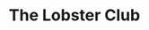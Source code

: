 ---
layout: place
title: "The Lobster Club"
permalink: /new-york/new-york/the-lobster-club.html
stateAbbr: NY
stateName: New York
cityName: New York
seo:
  name: "The Lobster Club"
  type: Restaurant
  links: http://www.thelobsterclub.com//?utm_medium=Click&utm_source=GoogleMyBusiness
description: "High-end Japanese locale serving sushi & teppanyaki dishes in a sophisticated, lounge-style setting. The Lobster Club serves delicious sushi in New York, New York. Try fresh Japanese dishes for a great dining experience. Available for takeout, delivery, lunch, and dinner."
place_id: ChIJO3lUXPtYwokRHcU_YPcKvcY
photos:
  - name: >-
      places/ChIJO3lUXPtYwokRHcU_YPcKvcY/photos/AeeoHcJccAqzFUgBeZ6ZaFy9RwoKRi7IGOkFisXKxsBSXT6AxphLAi_iQfjAW3JqR1FFxzUBhm00RVxR5PcJX5ejZBF6HUnC47sAXZkRPbDhKEDaGzAkPjwTExbinHA7bANMxORnwandVT0183wqYNh4mGnPPEyQSwCpJpV8ZMdb-PrFKC0uA6WkGjBT9ruz8JF3WQDavfITWjOsI1FWLmW4yegtTcsSCP_PxDCggY_QDocraIV23oX7QgPppPXEwFOPFOLGMFaX2zyXjCw3B44c-ojhSta8kZXzoYywG0U-iLipKA
    widthPx: 2000
    heightPx: 1157
    authorAttributions:
      - displayName: The Lobster Club
        uri: https://maps.google.com/maps/contrib/110907355136186176857
        photoUri: >-
          https://lh3.googleusercontent.com/a-/ALV-UjV0dJaW8XzCgzmkpATpYRj-iygfH0uqUB01mlLNz4xL5sO5piE=s100-p-k-no-mo
    flagContentUri: >-
      https://www.google.com/local/imagery/report/?cb_client=maps_api_places.places_api&image_key=!1e10!2sAF1QipP-K2Ul699qVogFAlSL83cBn6LGICinPUkQE-zk&hl=en-US
    googleMapsUri: >-
      https://www.google.com/maps/place//data=!3m4!1e2!3m2!1sAF1QipP-K2Ul699qVogFAlSL83cBn6LGICinPUkQE-zk!2e10!4m2!3m1!1s0x89c258fb5c54793b:0xc6bd0af7603fc51d
  - name: >-
      places/ChIJO3lUXPtYwokRHcU_YPcKvcY/photos/AeeoHcIX_eiEQpWUVCcT5Iurek4WFgaK6LjPH7U868smiwxQIy3rCKMqTijc3O9MrgZAOhhwP8tU7UJoheoeuvmpTBKlbHyb7h88Gq6hGGHe-JdwS5OavC7__W2jVTY88nl4SJznL9nfGE5-ccg_pRVA3zFCKNdxHg81F_3j6k6EIbrr5sGdSwmb2JaPJ3HRhXXMGNmIw6iGsxdXjIFsoIaTdx-v4eixVAYy2ZDU7NWYlHJWfq3iqwt32JYf0N1mFHffKVwSAsB18JgyUvPqNwgmBWu8fRF1yjgWJqpfpFa6VJoAmQ
    widthPx: 4800
    heightPx: 3203
    authorAttributions:
      - displayName: The Lobster Club
        uri: https://maps.google.com/maps/contrib/110907355136186176857
        photoUri: >-
          https://lh3.googleusercontent.com/a-/ALV-UjV0dJaW8XzCgzmkpATpYRj-iygfH0uqUB01mlLNz4xL5sO5piE=s100-p-k-no-mo
    flagContentUri: >-
      https://www.google.com/local/imagery/report/?cb_client=maps_api_places.places_api&image_key=!1e10!2sAF1QipPkYuAvM-leOQNgTQWyre-lpBQ-4legYd_ATgJl&hl=en-US
    googleMapsUri: >-
      https://www.google.com/maps/place//data=!3m4!1e2!3m2!1sAF1QipPkYuAvM-leOQNgTQWyre-lpBQ-4legYd_ATgJl!2e10!4m2!3m1!1s0x89c258fb5c54793b:0xc6bd0af7603fc51d
  - name: >-
      places/ChIJO3lUXPtYwokRHcU_YPcKvcY/photos/AeeoHcKDKqxnJPSIyn-0Pyzq5GlAfjgIjh46SQ_itQWMxpEQw6aglsMi7wERYkwVjuAEIi2-jm2g4GMyT651guWdXZ0jzh0kXay6L37-1XoLy4X_BOFa2eqtLABmC_0spEF1_uk9GQZhozyXHGH_BFNW1pNLpGQlUWKheNkWhB0aUFfl--fiZIBxEQin0RTl7eUHAW_-SudX4PWL6pwf6gomJfcYkemsI_6ioLjZn8SdDoS6NnfW-fjaM93PgwASlEu889p-4p60mdYfmd68SdKkmjQaa0Q0YXYDbcft_aEumZuRJQ
    widthPx: 1367
    heightPx: 2048
    authorAttributions:
      - displayName: The Lobster Club
        uri: https://maps.google.com/maps/contrib/110907355136186176857
        photoUri: >-
          https://lh3.googleusercontent.com/a-/ALV-UjV0dJaW8XzCgzmkpATpYRj-iygfH0uqUB01mlLNz4xL5sO5piE=s100-p-k-no-mo
    flagContentUri: >-
      https://www.google.com/local/imagery/report/?cb_client=maps_api_places.places_api&image_key=!1e10!2sAF1QipPzurVzOfhFbR5KAVJgLu9td6tlz0bj9qOkhJ67&hl=en-US
    googleMapsUri: >-
      https://www.google.com/maps/place//data=!3m4!1e2!3m2!1sAF1QipPzurVzOfhFbR5KAVJgLu9td6tlz0bj9qOkhJ67!2e10!4m2!3m1!1s0x89c258fb5c54793b:0xc6bd0af7603fc51d
  - name: >-
      places/ChIJO3lUXPtYwokRHcU_YPcKvcY/photos/AeeoHcKxeVyt1vF9ZQjz-PBcJv4L1yUL0e8OKMh0YoyDCFaTRtI3KLyvJPQ8EXQZ_H1lJkxjK_Sm6z_8pEj_D3ktqq83AbOLEmaDBSL0QTcrH1lF-sWbhLowHQRmmgl177k5yyWQk263LFnpLGyRh4G6t9jbvdvvlu3S2q-oCOMia6fQbAsEvpV5TxXeD3ngDzkO7ObHE3B2rUpzx9cmeD61IAXlBWUWvDKZkUJAtHmquknPw2Gcv2bNvQc5ENEO7qnyGybV9qy1RTMKdzKSMcAzNQxncvvigmzTeuaQklDVobbislr8d4SuYlQ9HkMkqpDJ8H_rnj5OYRvlXExrrTCMnSX48TzERIfiIfJ4zRNzwji3nM3O267ix8meR5sO2Jpwi7_QEdH9KzYlL5LBS1HTpRWk4R9B-GaObutDig7HmPM
    widthPx: 2268
    heightPx: 4032
    authorAttributions:
      - displayName: Monifa McKenzie
        uri: https://maps.google.com/maps/contrib/111121916481926219470
        photoUri: >-
          https://lh3.googleusercontent.com/a-/ALV-UjUsUd-s9LFXx0zv0z4opqNpAhcLwgOBnqeeIzLGnIQt2FhuLuf0=s100-p-k-no-mo
    flagContentUri: >-
      https://www.google.com/local/imagery/report/?cb_client=maps_api_places.places_api&image_key=!1e10!2sCIHM0ogKEICAgIC79KXXOA&hl=en-US
    googleMapsUri: >-
      https://www.google.com/maps/place//data=!3m4!1e2!3m2!1sCIHM0ogKEICAgIC79KXXOA!2e10!4m2!3m1!1s0x89c258fb5c54793b:0xc6bd0af7603fc51d
  - name: >-
      places/ChIJO3lUXPtYwokRHcU_YPcKvcY/photos/AeeoHcJk8nvOroDesUhHcP9MPn14WrhqQuWIWop4_3pBt5iVJZOpTj9vam5cmNRB-PBlFG9ldYAqtLmkCZmkaIWP6fwJ66kFPGivLmYcAnklCQIh9TaRX29Mu2T-E4tXlx2_2C29VGXwMJblsz_kzXnVbrtK3CzOedzBY1ZLyzzpQ3EO_g0PA_S-oQrL-0tbige_datJnbOgF4JjH88R4jA0Ghk7Dz8Ev-A6mCY7XtILlA56mN_rOOm85A88MIJDT28fhk-iUeW5erDYzC37De0uzs38PrupRbRh3taWwqdKDME3U3TZfwYJvmzk4DuPEo0-nzvaT4cmu_CSumAlliCEjAG2fsJQwNtgMq1W3Y-RuRLxmAXi7aKo-8blSjOIEjIkNdiJO0H-e122ukhagSCwY9emzEb4c561W4-wfwabcAp8DA
    widthPx: 4080
    heightPx: 3072
    authorAttributions:
      - displayName: Gordon Conaway
        uri: https://maps.google.com/maps/contrib/102406248255182173386
        photoUri: >-
          https://lh3.googleusercontent.com/a-/ALV-UjV3isJ55Kv2mUDKGKLwtimXwMyb-Lm2mHKg8pqK_vRpK0eukSGkQw=s100-p-k-no-mo
    flagContentUri: >-
      https://www.google.com/local/imagery/report/?cb_client=maps_api_places.places_api&image_key=!1e10!2sCIHM0ogKEICAgIDz0KnDHw&hl=en-US
    googleMapsUri: >-
      https://www.google.com/maps/place//data=!3m4!1e2!3m2!1sCIHM0ogKEICAgIDz0KnDHw!2e10!4m2!3m1!1s0x89c258fb5c54793b:0xc6bd0af7603fc51d
  - name: >-
      places/ChIJO3lUXPtYwokRHcU_YPcKvcY/photos/AeeoHcJQYbcvEEvuhU2y9laY5DhohRaauA5lfWv90IerGy5KD65UiAvtoXkqHG-KodHeo0mOxWcyOUDGfesDu1giwbKot9L8tte82nTtHQ85L1vQ3cFE0kmdtX7eVCOhG6j_mqtf2BdXusNI5Me_BLPN8nL-HTQqUmnIdIzttI5l6-Dc1izEZE5MrnnMffe6ABVRSrWqpOKJMVgaWKAHU0m7CQ7qBa6Ag-V1_8JxEwo9ERUVL5WAfP2GzvX9FCcQafmsL8z9ezhNFrqDKA2ziP57MufLpfzoVyrdMGXEAyr03mEYqlOJ6qpKI3Fy-fyDn8rA37tkp-IJ6r4-78FeTLBf9uMqlxLzvLBFh9G-o4GjjDSj6xQR_vwbY24vTZtfZ7bE-0cffGmfCKwErkvzvWq4MsTLTrH_OAPu6gdBmnXc7M4
    widthPx: 3600
    heightPx: 4800
    authorAttributions:
      - displayName: Abdullah
        uri: https://maps.google.com/maps/contrib/105229872591470007995
        photoUri: >-
          https://lh3.googleusercontent.com/a-/ALV-UjUp7XPOYmYajMgsnmnm5A9EC4Sx3fYIxmtfH0wiRxIJfnV6JJMC=s100-p-k-no-mo
    flagContentUri: >-
      https://www.google.com/local/imagery/report/?cb_client=maps_api_places.places_api&image_key=!1e10!2sCIHM0ogKEICAgIDn-Yukfw&hl=en-US
    googleMapsUri: >-
      https://www.google.com/maps/place//data=!3m4!1e2!3m2!1sCIHM0ogKEICAgIDn-Yukfw!2e10!4m2!3m1!1s0x89c258fb5c54793b:0xc6bd0af7603fc51d
  - name: >-
      places/ChIJO3lUXPtYwokRHcU_YPcKvcY/photos/AeeoHcKc0MwlfQfj0_CLutsB4dGn4nROrEhUx1GVQaLdXECtxp9jFx-XcF09mqaw6iL7S0xYE-CzeUcXPO4iBi9isVUOO6HQ57SHYiq9d9ZKytgL3SFpBshBnEEuv7ZSI2uXAuri440kpj7Mi4-C6rbhh6FzWHEyshzM_NhXdn32sHgCxLIEaVsX5f_O1pWK0Lq79Rj-Itz7eawrhA4ZwTuinz3gv4YXMTh-KED9jNLI9uWVNWT2tC5325kI3Ni9YORr2ohyCgtvxUTc1rnKn8_GCH9FufHpcdkxvxnuJDJB2E3sK_MS7FNlNBr0No2E--h0oLglNNCR9kiGHKDZ8oa2WPdOp6QgSh6rsmSbDi-ZT-tBNr8xFmoJouaPa-LJ8p_xhoIT4S4v3DPiK_J3fm_eeBW__6Av5J8jq88AGgVLQMo
    widthPx: 4116
    heightPx: 2711
    authorAttributions:
      - displayName: Gordon Conaway
        uri: https://maps.google.com/maps/contrib/102406248255182173386
        photoUri: >-
          https://lh3.googleusercontent.com/a-/ALV-UjV3isJ55Kv2mUDKGKLwtimXwMyb-Lm2mHKg8pqK_vRpK0eukSGkQw=s100-p-k-no-mo
    flagContentUri: >-
      https://www.google.com/local/imagery/report/?cb_client=maps_api_places.places_api&image_key=!1e10!2sCIHM0ogKEICAgIDzw-n_GQ&hl=en-US
    googleMapsUri: >-
      https://www.google.com/maps/place//data=!3m4!1e2!3m2!1sCIHM0ogKEICAgIDzw-n_GQ!2e10!4m2!3m1!1s0x89c258fb5c54793b:0xc6bd0af7603fc51d
  - name: >-
      places/ChIJO3lUXPtYwokRHcU_YPcKvcY/photos/AeeoHcKY5oV6XZQmmYAm2wa9eawm-kt9Y_y343vJuNkyVVT5uflxhJrnF5vu_EsUMVZst8_gjnz0XzUEwCv0itFRuoeVkntccbbAGdj1G2oHHQ-rJL7cqpctMv9cvdwJxW9m-mvESCm-VKcvSPo7IK5V3CuZJce9J-6-PEMCZ4pUQiw5e_zWAmcqGNZNVE9Yl9EiunxJgO654IHMmHeSWhSd2jPoWAstQbhwBE3H87Sy7h0iM6K6zJbiMRZt7hJ7uE_BJFz4BA53w-R9tEfqnwxpPoUmnGbgpIlfmqBnIAN5W4uZxbLbS7NZB_oaUXVemambHOiO1z6ekKR3FwFaK_zNbYv7yffL5j3kQdbhCfS6LGjFgMV5NLAEZZs_-1bKdvIidQCFdEjz8uYWagZFUzWa8PsOtVOZiy_fFSSYEq8hACbdwZzW
    widthPx: 4000
    heightPx: 3000
    authorAttributions:
      - displayName: B. Gregory
        uri: https://maps.google.com/maps/contrib/107681952692829995775
        photoUri: >-
          https://lh3.googleusercontent.com/a/ACg8ocIEW8Yt3kkdjuk10ADim9nfItaIQoZdCXteSyUjaj9ev7cM4g=s100-p-k-no-mo
    flagContentUri: >-
      https://www.google.com/local/imagery/report/?cb_client=maps_api_places.places_api&image_key=!1e10!2sCIHM0ogKEICAgIC54ZKIwQE&hl=en-US
    googleMapsUri: >-
      https://www.google.com/maps/place//data=!3m4!1e2!3m2!1sCIHM0ogKEICAgIC54ZKIwQE!2e10!4m2!3m1!1s0x89c258fb5c54793b:0xc6bd0af7603fc51d
  - name: >-
      places/ChIJO3lUXPtYwokRHcU_YPcKvcY/photos/AeeoHcKdFqFvKtlU9mOQDcDcrmXuvwUeWfo3M_D_zprpZDd0s0tYAXB_gZBeK_fvI3-9btTFoCQgLfca16Ks5L4HhYq3BQBhkOr1E9LTh69SpTA6Z2kIB7CMxxGJDUwXr0RsRSIwylq6anVdGfP9qmzfEuUcpDOzZxDbdSPozHNro0IkyH6O0TTO9jkhQtEddk47uERo709yeQyJi3r7Q03P3_jSRKKO_9aSe69F0ZLMgm-Zwo1bqWdTVXvEepmynoSNGAHZ0CinT5ocogN9KmjopOGcVi0iEUiX2dFSz7YBXHJdt_bOmwwQBen-iOmZemYaaMM57CjVqQtijp2dQAI4IEg6EwVPJHqLrJAhhD2iCzRUb0jp71MwzitCI5RuW3k7f1BpRGA3SHZhDr2lJ3KfjDwaOVOgByl6LXdiw_pktzEj00Z-
    widthPx: 4800
    heightPx: 3600
    authorAttributions:
      - displayName: Angela Kim
        uri: https://maps.google.com/maps/contrib/115818915195362125783
        photoUri: >-
          https://lh3.googleusercontent.com/a-/ALV-UjVkGi6_keVQnpM8rgEwikBx02GDnGoxYQh_05H8KPSCLEIcXDaE=s100-p-k-no-mo
    flagContentUri: >-
      https://www.google.com/local/imagery/report/?cb_client=maps_api_places.places_api&image_key=!1e10!2sCIHM0ogKEICAgMCAvMqOlwE&hl=en-US
    googleMapsUri: >-
      https://www.google.com/maps/place//data=!3m4!1e2!3m2!1sCIHM0ogKEICAgMCAvMqOlwE!2e10!4m2!3m1!1s0x89c258fb5c54793b:0xc6bd0af7603fc51d
  - name: >-
      places/ChIJO3lUXPtYwokRHcU_YPcKvcY/photos/AeeoHcIeZl4_YTAB6kM2qk-ejvsBqNYlFkUs4RkhqlrKNwD4jazpuw9xerJW1lIGzDNaB5js8UDrflODhbt1X_oyeleXgsfMIMm5OvjfscFvmZqWPgAVMonM0pLPAQbnXf5zzAGt1h0rK9TMVFk37w1LtAWNi5wQxnXQUosThFynpWm6I00B0CXwyfDkOsPiIpKpqWQxTCbI67A5_3_8s0u5OqzOtM27ICb1Xwmn0ZM5ilj3I_4AyQT3dNEIbTppomFMcys4KzwaLel-x_au8qEaHenICfYPyOOQyw4haQPKLh4BvCtWl5PvkEgJWSv_6Sb6-CkLU2EJoWujf5K3iR7XB7OKK9g6lkCNUpMpkDDnT8VaWxXIr_mx1h7L9BsrbxALddlGhW4eJHpk4mm4z2s26q-y-pBMWK_-Gyq1l_rCVh4
    widthPx: 3600
    heightPx: 4800
    authorAttributions:
      - displayName: Angela Kim
        uri: https://maps.google.com/maps/contrib/115818915195362125783
        photoUri: >-
          https://lh3.googleusercontent.com/a-/ALV-UjVkGi6_keVQnpM8rgEwikBx02GDnGoxYQh_05H8KPSCLEIcXDaE=s100-p-k-no-mo
    flagContentUri: >-
      https://www.google.com/local/imagery/report/?cb_client=maps_api_places.places_api&image_key=!1e10!2sCIHM0ogKEICAgMCAvMqOZw&hl=en-US
    googleMapsUri: >-
      https://www.google.com/maps/place//data=!3m4!1e2!3m2!1sCIHM0ogKEICAgMCAvMqOZw!2e10!4m2!3m1!1s0x89c258fb5c54793b:0xc6bd0af7603fc51d
address: 98 E 53rd St, New York, NY 10022, USA
street: 98 E 53rd St
city: New York
state: NY
zip: '10022'
country: USA
neighborhood: null
latitude: '40.758513'
longitude: '-73.971885'
accessibility_options:
  wheelchairAccessibleEntrance: true
  wheelchairAccessibleRestroom: true
  wheelchairAccessibleSeating: true
business_status: OPERATIONAL
name: The Lobster Club
google_maps_links:
  directionsUri: >-
    https://www.google.com/maps/dir//''/data=!4m7!4m6!1m1!4e2!1m2!1m1!1s0x89c258fb5c54793b:0xc6bd0af7603fc51d!3e0
  placeUri: https://maps.google.com/?cid=14320614447696037149
  writeAReviewUri: >-
    https://www.google.com/maps/place//data=!4m3!3m2!1s0x89c258fb5c54793b:0xc6bd0af7603fc51d!12e1
  reviewsUri: >-
    https://www.google.com/maps/place//data=!4m4!3m3!1s0x89c258fb5c54793b:0xc6bd0af7603fc51d!9m1!1b1
  photosUri: >-
    https://www.google.com/maps/place//data=!4m3!3m2!1s0x89c258fb5c54793b:0xc6bd0af7603fc51d!10e5
primary_type: Japanese Restaurant
opening_hours:
  regular: null
  current: null
secondary_opening_hours:
  regular:
    weekdayDescriptions: null
    type: null
  current:
    weekdayDescriptions: null
    type: null
phone: (212) 254-3000
price_level: PRICE_LEVEL_VERY_EXPENSIVE
price_range: $100 &ndash; & up
rating: '4.4'
rating_count: 351
website: http://www.thelobsterclub.com//?utm_medium=Click&utm_source=GoogleMyBusiness
reviews:
  - name: >-
      places/ChIJO3lUXPtYwokRHcU_YPcKvcY/reviews/ChdDSUhNMG9nS0VJQ0FnTUNBdklyWTJnRRAB
    relativePublishTimeDescription: 2 months ago
    rating: 5
    text:
      text: >-
        Fully enjoyed my birthday dinner here with my family. The service was
        attentive and warm, the ambiance wonderful and the meal was memorable!
        We really enjoyed the lobster, cucumbers, the sweet potatoes, and the
        steak (we actually loved the strip steak more than the tomahawk). Do NOT
        skip the dessert - wow I still dream of the pineapple shaved ice (the
        flavors rotate).
      languageCode: en
    originalText:
      text: >-
        Fully enjoyed my birthday dinner here with my family. The service was
        attentive and warm, the ambiance wonderful and the meal was memorable!
        We really enjoyed the lobster, cucumbers, the sweet potatoes, and the
        steak (we actually loved the strip steak more than the tomahawk). Do NOT
        skip the dessert - wow I still dream of the pineapple shaved ice (the
        flavors rotate).
      languageCode: en
    authorAttribution:
      displayName: Angela Kim
      uri: https://www.google.com/maps/contrib/115818915195362125783/reviews
      photoUri: >-
        https://lh3.googleusercontent.com/a-/ALV-UjVkGi6_keVQnpM8rgEwikBx02GDnGoxYQh_05H8KPSCLEIcXDaE=s128-c0x00000000-cc-rp-mo-ba4
    publishTime: '2025-01-30T06:43:26.161306Z'
    flagContentUri: >-
      https://www.google.com/local/review/rap/report?postId=ChdDSUhNMG9nS0VJQ0FnTUNBdklyWTJnRRAB&d=17924085&t=1
    googleMapsUri: >-
      https://www.google.com/maps/reviews/data=!4m6!14m5!1m4!2m3!1sChdDSUhNMG9nS0VJQ0FnTUNBdklyWTJnRRAB!2m1!1s0x89c258fb5c54793b:0xc6bd0af7603fc51d
  - name: >-
      places/ChIJO3lUXPtYwokRHcU_YPcKvcY/reviews/ChZDSUhNMG9nS0VJQ0FnSUNYM0wyU2NnEAE
    relativePublishTimeDescription: 6 months ago
    rating: 5
    text:
      text: >-
        I recently had the pleasure of dining at an exceptional Japanese
        restaurant, and it was an unforgettable experience!


        We kicked off the evening at the bar with a refreshing Lychee Martini,
        which set the tone for the night. Once our entire party arrived, we
        moved to a lovely table and ordered a variety of dishes. Every single
        item we tried was absolutely delightful—I loved them all!


        Our sommelier was fantastic and recommended the perfect bottle of sake
        that paired beautifully with our meal.


        I can't wait to return to this gem of a restaurant! Highly recommend it
        to anyone looking for an amazing Japanese dining experience!
      languageCode: en
    originalText:
      text: >-
        I recently had the pleasure of dining at an exceptional Japanese
        restaurant, and it was an unforgettable experience!


        We kicked off the evening at the bar with a refreshing Lychee Martini,
        which set the tone for the night. Once our entire party arrived, we
        moved to a lovely table and ordered a variety of dishes. Every single
        item we tried was absolutely delightful—I loved them all!


        Our sommelier was fantastic and recommended the perfect bottle of sake
        that paired beautifully with our meal.


        I can't wait to return to this gem of a restaurant! Highly recommend it
        to anyone looking for an amazing Japanese dining experience!
      languageCode: en
    authorAttribution:
      displayName: Helena
      uri: https://www.google.com/maps/contrib/107543237852818983114/reviews
      photoUri: >-
        https://lh3.googleusercontent.com/a-/ALV-UjX3z7beeyWIR_edVjbn68PudULbTod1lGoXbxhSW3yaNa_8YQPqjw=s128-c0x00000000-cc-rp-mo-ba4
    publishTime: '2024-10-14T07:07:47.783623Z'
    flagContentUri: >-
      https://www.google.com/local/review/rap/report?postId=ChZDSUhNMG9nS0VJQ0FnSUNYM0wyU2NnEAE&d=17924085&t=1
    googleMapsUri: >-
      https://www.google.com/maps/reviews/data=!4m6!14m5!1m4!2m3!1sChZDSUhNMG9nS0VJQ0FnSUNYM0wyU2NnEAE!2m1!1s0x89c258fb5c54793b:0xc6bd0af7603fc51d
  - name: >-
      places/ChIJO3lUXPtYwokRHcU_YPcKvcY/reviews/ChdDSUhNMG9nS0VJQ0FnSUNYdTZMLXlRRRAB
    relativePublishTimeDescription: 5 months ago
    rating: 3
    text:
      text: >-
        I heard the wagyu sandwich is good but plan to spend about $60 for it.
        The garlic fried rice was salty. You need to make a reservation for
        dinner. Dress code is smart casual.
      languageCode: en
    originalText:
      text: >-
        I heard the wagyu sandwich is good but plan to spend about $60 for it.
        The garlic fried rice was salty. You need to make a reservation for
        dinner. Dress code is smart casual.
      languageCode: en
    authorAttribution:
      displayName: Pavee Suvagondha
      uri: https://www.google.com/maps/contrib/104010402960748502178/reviews
      photoUri: >-
        https://lh3.googleusercontent.com/a-/ALV-UjVC9lHWhbAdi6wMuZyNxScDQBaVKWIXsnJaTg9ozz_YowahYN4=s128-c0x00000000-cc-rp-mo-ba5
    publishTime: '2024-10-20T23:58:32.172712Z'
    flagContentUri: >-
      https://www.google.com/local/review/rap/report?postId=ChdDSUhNMG9nS0VJQ0FnSUNYdTZMLXlRRRAB&d=17924085&t=1
    googleMapsUri: >-
      https://www.google.com/maps/reviews/data=!4m6!14m5!1m4!2m3!1sChdDSUhNMG9nS0VJQ0FnSUNYdTZMLXlRRRAB!2m1!1s0x89c258fb5c54793b:0xc6bd0af7603fc51d
  - name: >-
      places/ChIJO3lUXPtYwokRHcU_YPcKvcY/reviews/ChZDSUhNMG9nS0VJQ0FnSURuLVl1a2J3EAE
    relativePublishTimeDescription: 6 months ago
    rating: 3
    text:
      text: >-
        Overall, very high highs and low lows.


        The good: I LOVED the truffle Wagyu sandwich! The flavors were perfectly
        balanced and the meat was soft, tender, and juicy that was wedged
        between two thin and buttery slices of bread.


        The bad: basically everything else. The service was slow and the other
        dishes were not at all flavorful enough to justify their price points.
        The tuna and chiles dish didn’t make sense to me as a whole, but the
        tuna itself was good. The yuzu black bass was even worse as it had no
        color, very light flavors, and served with disappointingly bland
        vegetables. The service was also a bit slow as it took nearly 35 minutes
        to get the tuna appetizer. To top it all off, something I ate didn’t sit
        well and now I’m spending a majority of my afternoon in the bathroom


        Overall, pretty disappointed considering the amount I spent on these
        three dishes went above $150
      languageCode: en
    originalText:
      text: >-
        Overall, very high highs and low lows.


        The good: I LOVED the truffle Wagyu sandwich! The flavors were perfectly
        balanced and the meat was soft, tender, and juicy that was wedged
        between two thin and buttery slices of bread.


        The bad: basically everything else. The service was slow and the other
        dishes were not at all flavorful enough to justify their price points.
        The tuna and chiles dish didn’t make sense to me as a whole, but the
        tuna itself was good. The yuzu black bass was even worse as it had no
        color, very light flavors, and served with disappointingly bland
        vegetables. The service was also a bit slow as it took nearly 35 minutes
        to get the tuna appetizer. To top it all off, something I ate didn’t sit
        well and now I’m spending a majority of my afternoon in the bathroom


        Overall, pretty disappointed considering the amount I spent on these
        three dishes went above $150
      languageCode: en
    authorAttribution:
      displayName: Abdullah
      uri: https://www.google.com/maps/contrib/105229872591470007995/reviews
      photoUri: >-
        https://lh3.googleusercontent.com/a-/ALV-UjUp7XPOYmYajMgsnmnm5A9EC4Sx3fYIxmtfH0wiRxIJfnV6JJMC=s128-c0x00000000-cc-rp-mo-ba6
    publishTime: '2024-10-07T18:43:48.568281Z'
    flagContentUri: >-
      https://www.google.com/local/review/rap/report?postId=ChZDSUhNMG9nS0VJQ0FnSURuLVl1a2J3EAE&d=17924085&t=1
    googleMapsUri: >-
      https://www.google.com/maps/reviews/data=!4m6!14m5!1m4!2m3!1sChZDSUhNMG9nS0VJQ0FnSURuLVl1a2J3EAE!2m1!1s0x89c258fb5c54793b:0xc6bd0af7603fc51d
  - name: >-
      places/ChIJO3lUXPtYwokRHcU_YPcKvcY/reviews/ChdDSUhNMG9nS0VJQ0FnSUQ3b01ESXlnRRAB
    relativePublishTimeDescription: 7 months ago
    rating: 3
    text:
      text: >-
        I was expecting so much more from this establishment, especially since
        it’s part of the Major Food Group. Don’t be mislead by it as it doesn’t
        offer the Carbone or The Grill level of experience.


        Not only it was half empty on a Saturday night around 8pm, the food was
        well below my expectations. There’s literally not a single thing we had
        I would want to come back for.


        The wine list extensive though.


        But I’m not coming back.
      languageCode: en
    originalText:
      text: >-
        I was expecting so much more from this establishment, especially since
        it’s part of the Major Food Group. Don’t be mislead by it as it doesn’t
        offer the Carbone or The Grill level of experience.


        Not only it was half empty on a Saturday night around 8pm, the food was
        well below my expectations. There’s literally not a single thing we had
        I would want to come back for.


        The wine list extensive though.


        But I’m not coming back.
      languageCode: en
    authorAttribution:
      displayName: Ervin Strnisnik
      uri: https://www.google.com/maps/contrib/117324223492810986836/reviews
      photoUri: >-
        https://lh3.googleusercontent.com/a-/ALV-UjV-8D0U5TYklPIil0g26JUckrwtkvXjWH87YY0mO4kdS70AFPCZ=s128-c0x00000000-cc-rp-mo-ba5
    publishTime: '2024-08-20T02:13:06.219462Z'
    flagContentUri: >-
      https://www.google.com/local/review/rap/report?postId=ChdDSUhNMG9nS0VJQ0FnSUQ3b01ESXlnRRAB&d=17924085&t=1
    googleMapsUri: >-
      https://www.google.com/maps/reviews/data=!4m6!14m5!1m4!2m3!1sChdDSUhNMG9nS0VJQ0FnSUQ3b01ESXlnRRAB!2m1!1s0x89c258fb5c54793b:0xc6bd0af7603fc51d
parking_options: null
payment_options:
  acceptsCreditCards: true
  acceptsDebitCards: true
  acceptsCashOnly: false
  acceptsNfc: true
allow_dogs: null
curbside_pickup: null
delivery: true
dine_in: true
good_for_children: false
good_for_groups: true
good_for_sports: false
live_music: false
menu_for_children: false
outdoor_seating: false
reservable: true
restroom: true
serves_beer: true
serves_breakfast: false
serves_brunch: false
serves_cocktails: true
serves_coffee: true
serves_dinner: true
serves_dessert: true
serves_lunch: true
serves_vegetarian_food: null
serves_wine: true
takeout: true
summary: >-
  High-end Japanese locale serving sushi & teppanyaki dishes in a sophisticated,
  lounge-style setting.

---